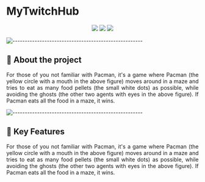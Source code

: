 # MyTwitchHub

<p align="center">
<img src="https://img.shields.io/badge/Language-%20Java | CSS%20-f9e229.svg">
<img src="https://img.shields.io/badge/Framework-JavaServlet | node.js%20-0eb984.svg">
<img src="https://img.shields.io/badge/platform-%20 Web%20-ff69b4.svg">
</p>

![-----------------------------------------------------](https://raw.githubusercontent.com/andreasbm/readme/master/assets/lines/rainbow.png)

## :pencil: About the project
<p align="justify"> 
  For those of you not familiar with Pacman, it's a game where Pacman (the yellow circle with a mouth in the above figure) moves around in a maze and tries to eat as many food pellets (the small white dots) as possible, while avoiding the ghosts (the other two agents with eyes in the above figure). If Pacman eats all the food in a maze, it wins.
</p>

![-----------------------------------------------------](https://raw.githubusercontent.com/andreasbm/readme/master/assets/lines/rainbow.png)

## :rocket: Key Features

<p align="justify"> 
  For those of you not familiar with Pacman, it's a game where Pacman (the yellow circle with a mouth in the above figure) moves around in a maze and tries to eat as many food pellets (the small white dots) as possible, while avoiding the ghosts (the other two agents with eyes in the above figure). If Pacman eats all the food in a maze, it wins.
</p>


